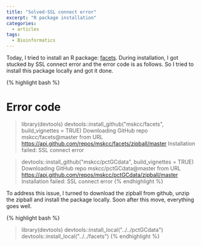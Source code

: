 ```yaml
---
title: "Solved-SSL connect error"
excerpt: "R package installation"
categories:
  - articles
tags:
  - Bioinformatics
---
```


Today, I tried to install an R package: [facets](https://github.com/mskcc/facets). During installation, I got stucked by SSL connect error and the error code is as follows. So I tried to install this package locally and got it done.

{% highlight bash %}
# Error code
> library(devtools)
> devtools::install_github("mskcc/facets", build_vignettes = TRUE)
Downloading GitHub repo mskcc/facets@master
from URL https://api.github.com/repos/mskcc/facets/zipball/master
Installation failed: SSL connect error

> devtools::install_github("mskcc/pctGCdata", build_vignettes = TRUE)
Downloading GitHub repo mskcc/pctGCdata@master
from URL https://api.github.com/repos/mskcc/pctGCdata/zipball/master
Installation failed: SSL connect error
{% endhighlight %}

To address this issue, I turned to download the zipball from github, unzip the zipball and install the package locally. Soon after this move, everything goes well.

{% highlight bash %}
>library(devtools)
>devtools::install_local("../../pctGCdata")
>devtools::install_local("../../facets")
{% endhighlight %}

